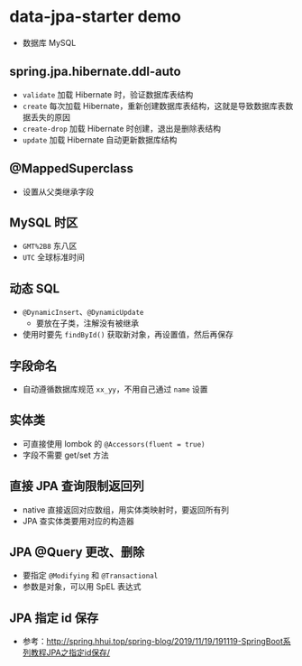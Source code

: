# data-jpa-starter demo
- 数据库 MySQL

## spring.jpa.hibernate.ddl-auto
- `validate` 加载 Hibernate 时，验证数据库表结构
- `create` 每次加载  Hibernate，重新创建数据库表结构，这就是导致数据库表数据丢失的原因
- `create-drop` 加载 Hibernate 时创建，退出是删除表结构
- `update` 加载 Hibernate 自动更新数据库结构

## @MappedSuperclass
- 设置从父类继承字段

## MySQL 时区
- `GMT%2B8` 东八区
- `UTC` 全球标准时间

## 动态 SQL
- `@DynamicInsert`、`@DynamicUpdate` 
  - 要放在子类，注解没有被继承
- 使用时要先 `findById()` 获取新对象，再设置值，然后再保存

## 字段命名
- 自动遵循数据库规范 `xx_yy`，不用自己通过 `name` 设置

## 实体类
- 可直接使用 lombok 的 `@Accessors(fluent = true)`
- 字段不需要 get/set 方法

## 直接 JPA 查询限制返回列
- native 直接返回对应数组，用实体类映射时，要返回所有列
- JPA 查实体类要用对应的构造器

## JPA @Query 更改、删除
- 要指定  `@Modifying` 和 `@Transactional`
- 参数是对象，可以用 SpEL 表达式

## JPA 指定 id 保存
- 参考：http://spring.hhui.top/spring-blog/2019/11/19/191119-SpringBoot系列教程JPA之指定id保存/